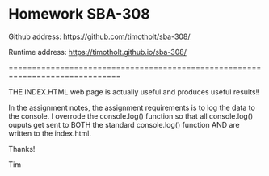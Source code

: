 Homework SBA-308
==============================================================================

Github address: https://github.com/timotholt/sba-308/

Runtime address: https://timotholt.github.io/sba-308/

==============================================================================

THE INDEX.HTML web page is actually useful and produces useful results!!

In the assignment notes, the assignment requirements is to log the data to the
console. I overrode the console.log() function so that all console.log()
ouputs get sent to BOTH the standard console.log() function AND are written
to the index.html.

Thanks!

Tim
